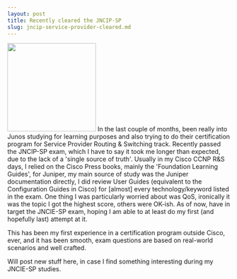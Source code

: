 ```yaml
---
layout: post
title: Recently cleared the JNCIP-SP 
slug: jncip-service-provider-cleared.md
---
```


<img src=" https://images.credly.com/size/680x680/images/57dae551-be95-4d64-a29c-947aa1ff7090/L_03_prof_JNCIP-SP.png" style="width:200px;height:200px"/> 
In the last couple of months, been really into Junos studying for learning purposes and also trying to do their certification program for Service Provider Routing & Switching track. Recently passed the JNCIP-SP exam, which I have to say it took me longer than expected, due to the lack of a 'single source of truth'. Usually in my Cisco CCNP R&S days, I relied on the Cisco Press books, mainly the 'Foundation Learning Guides', for Juniper, my main source of study was the Juniper documentation directly, I did review User Guides (equivalent to the Configuration Guides in Cisco) for [almost] every technology/keyword listed in the exam. One thing I was particularly worried about was QoS, ironically it was the topic I got the highest score, others were OK-ish. As of now, have in target the JNCIE-SP exam, hoping I am able to at least do my first (and hopefully last) attempt at it.

This has been my first experience in a certification program outside Cisco, ever, and it has been smooth, exam questions are based on real-world scenarios and well crafted.

Will post new stuff here, in case I find something interesting during my JNCIE-SP studies.
